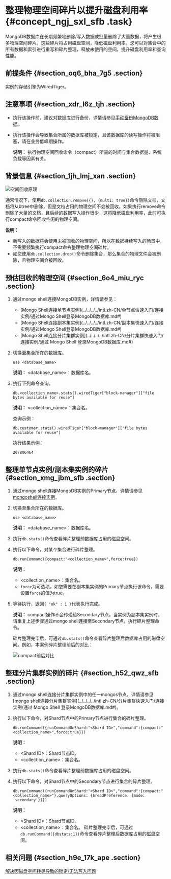 # 整理物理空间碎片以提升磁盘利用率 {#concept_ngj_sxl_sfb .task}

MongoDB数据库在长期频繁地删除/写入数据或批量删除了大量数据，将产生很多物理空间碎片。这些碎片将占用磁盘空间，降低磁盘利用率。您可以对集合中的所有数据和索引进行重写和碎片整理，释放未使用的空间，提升磁盘利用率和查询性能。

## 前提条件 {#section_oq6_bha_7g5 .section}

实例的存储引擎为WiredTiger。

## 注意事项 {#section_xdr_l6z_tjh .section}

-   执行该操作前，建议对数据库进行备份，详情请参见[手动备份MongoDB数据](../../../../intl.zh-CN/用户指南/数据备份/手动备份MongoDB数据.md#)。
-   执行该操作会导致集合所属的数据库被锁定，且该数据库的读写操作将被阻塞，请在业务低峰期操作。

    **说明：** 执行物理空间回收命令（compact）所需的时间与集合数据量、系统负载等因素有关。


## 背景信息 {#section_1jh_lmj_xan .section}

![空间回收原理](images/55162_zh-CN.gif)

通常情况下，使用`db.collection.remove({}, {multi: true})`命令删除文档，文档将从btree中删除，但是文档占用的物理空间不会被回收。如果执行remove命令删除了大量的文档，且后续的数据写入操作很少，这将降低磁盘利用率，此时可执行compact命令回收空闲的物理空间。

**说明：** 

-   新写入的数据将会使用未被回收的物理空间，所以在数据持续写入的场景中，不需要频繁执行compact命令整理物理空间碎片。
-   如您使用`db.collection.drop()`命令删除集合，那么集合的物理文件会被删除，且物理空间会被回收。

## 预估回收的物理空间 {#section_6o4_miu_ryc .section}

1.  通过mongo shell连接MongoDB实例，详情请参见： 
    -   [Mongo Shell连接单节点实例](../../../../intl.zh-CN/单节点快速入门/连接实例/通过Mongo Shell登录MongoDB数据库.md#)
    -   [Mongo Shell连接副本集实例](../../../../intl.zh-CN/副本集快速入门/连接实例/通过Mongo Shell登录MongoDB数据库.md#)
    -   [Mongo Shell连接分片集群实例](../../../../intl.zh-CN/分片集群快速入门/连接实例/通过 Mongo Shell 登录MongoDB数据库.md#)
2.  切换至集合所在的数据库。 

    ``` {#codeblock_f7y_mji_unm .lanuage-shell}
    use <database_name>
    ```

    **说明：** <database\_name\>：数据库名。

3.  执行下列命令查询。 

    ``` {#codeblock_vns_upo_bs1 .lanuage-shell}
    db.<collection_name>.stats().wiredTiger["block-manager"]["file bytes available for reuse"]
    ```

    **说明：** <collection\_name\>：集合名。

    查询示例：

    ``` {#codeblock_bk2_wju_du0 .lanuage-shell}
    db.customer.stats().wiredTiger["block-manager"]["file bytes available for reuse"]
    ```

    执行结果示例：

    ``` {#codeblock_8vs_p0a_jdj .lanuage-shell}
    207806464
    ```


## 整理单节点实例/副本集实例的碎片 {#section_xmg_jbm_sfb .section}

1.  通过mongo shell连接MongoDB实例的Primary节点，详情请参见[mongoshell连接实例](../../../../intl.zh-CN/副本集快速入门/连接实例/副本集实例连接说明.md#)。
2.  切换至集合所在的数据库。 

    ``` {#codeblock_u7x_e3c_mfl .lanuage-shell}
    use <database_name>
    ```

    **说明：** <database\_name\>：数据库名。

3.  执行`db.stats()`命令查看碎片整理前数据库占用的磁盘空间。
4.  执行以下命令，对某个集合进行碎片整理。 

    ``` {#codeblock_bvn_x7y_4x5 .lanuage-shell}
    db.runCommand({compact:"<collection_name>",force:true})
    ```

    **说明：** 

    -   <collection\_name\>：集合名。
    -   `force`为可选项，如您需要在副本集实例的Primary节点执行该命令，需要设置`force`的值为true。
5.  等待执行，返回`{ "ok" : 1 }`代表执行完成。 

    **说明：** compact操作不会传递给Secondary节点，当实例为副本集实例时，请重复上述步骤通过mongo shell连接至Secondary节点，执行碎片整理命令。

    碎片整理完毕后，可通过`db.stats()`命令查看碎片整理后数据库占用的磁盘空间。例如，本案例碎片整理前后的对比：

    ![compact前后对比](images/55634_zh-CN.gif)


## 整理分片集群实例的碎片 {#section_h52_qwz_sfb .section}

1.  通过mongo shell连接分片集群实例中的任一mongos节点，详情请参见[mongo shell连接分片集群实例](../../../../intl.zh-CN/分片集群快速入门/连接实例/通过 Mongo Shell 登录MongoDB数据库.md#)。
2.  执行以下命令，对Shard节点中的Primary节点进行集合的碎片整理。 

    ``` {#codeblock_kzp_oqy_06r .lanuage-shell}
    db.runCommand({runCommandOnShard:"<Shard ID>","command":{compact:"<collection_name>",force:true}})
    ```

    **说明：** 

    -   <Shard ID\>：Shard节点ID。
    -   <collection\_name\>：集合名。
3.  执行`db.stats()`命令查看碎片整理前数据库占用的磁盘空间。
4.  执行以下命令，对Shard节点中的Secondary节点进行集合的碎片整理。 

    ``` {#codeblock_a6x_2ae_4yo .lanuage-shell}
    db.runCommand({runCommandOnShard:"<Shard ID>","command":{compact:"<collection_name>"},queryOptions: {$readPreference: {mode: 'secondary'}}})
    ```

    **说明：** 

    -   <Shard ID\>：Shard节点ID。
    -   <collection\_name\>：集合名。
    碎片整理完毕后，可通过`db.runCommand({dbstats:1})`命令查看碎片整理后数据库占用的磁盘空间。


## 相关问题 {#section_h9e_17k_ape .section}

 [解决因磁盘空间耗尽导致的锁定/无法写入问题](../../../../intl.zh-CN/常见问题/热点问题/解决因磁盘空间耗尽导致的锁定__无法写入问题.md#)

